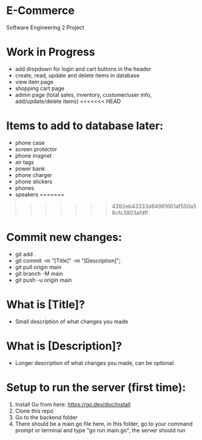 # E-Commerce
Software Engineering 2 Project

# Work in Progress
* add dropdown for login and cart buttons in the header
* create, read, update and delete items in database
* view item page
* shopping cart page
* admin page (total sales, inventory, customer/user info, add/update/delete items)
<<<<<<< HEAD

# Items to add to database later:

* phone case
* screen protector
* phone magnet
* air tags
* power bank
* phone charger
* phone stickers
* phones
* speakers
=======
>>>>>>> 4392eb43333d84981661af550a56cfc3803afdff

# Commit new changes:
* git add .
* git commit -m "[Title]" -m "[Description]";
* git pull origin main
* git branch -M main
* git push -u origin main

# What is [Title]?
* Small description of what changes you made

# What is [Description]?
* Longer description of what changes you made, can be optional

# Setup to run the server (first time):
1. Install Go from here: https://go.dev/doc/install
2. Clone this repo
3. Go to the backend folder
4. There should be a main.go file here, in this folder, go to your command prompt or terminal and type "go run main.go", the server should run
